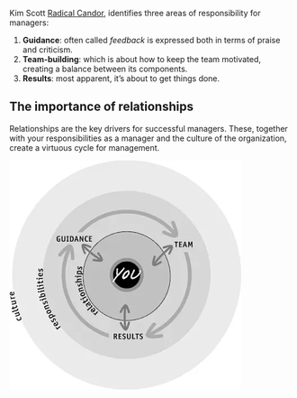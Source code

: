 
Kim Scott [Radical Candor](Radical%20Candor.md), identifies three areas of responsibility for managers: 

1.  **Guidance**: often called _feedback_ is expressed both in terms of praise and criticism.
2.  **Team-building**: which is about how to keep the team motivated, creating a balance between its components.
3.  **Results**: most apparent, it’s about to get things done.

## The importance of relationships
Relationships are the key drivers for successful managers. These, together with your responsibilities as a manager and the culture of the organization, create a virtuous cycle for management.

![](../media/management_cycle.png)